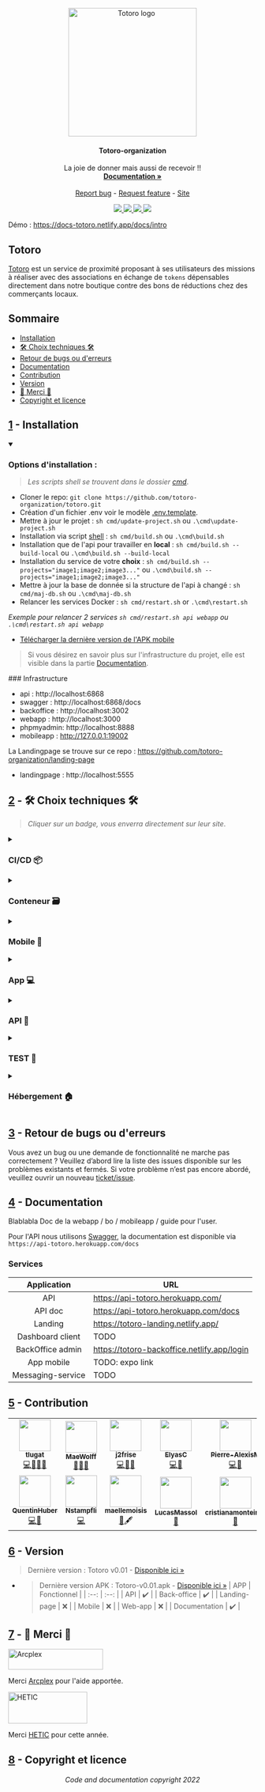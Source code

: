 <p align="center">
  <!-- OLD <a href="https://notrelandingpagepourtotoro">
    <img src="https://raw.githubusercontent.com/tlugat/totoro/ffb1bbee54e781ed38fe0a2900f89d14dacbae8d/backoffice/src/assets/image/logo/totoro-logo.svg" alt="Totoro logo" width="220" height="175">-->
  <a href="https://notrelandingpagepourtotoro">
    <img src="https://avatars.githubusercontent.com/u/108217701?s=200&v=4" alt="Totoro logo" width="260" height="260">

  </a>
</p>
<h4 align="center">Totoro-organization</h4>
<p align="center">
  La joie de donner mais aussi de recevoir !!
  <br>
  <a href=""><strong>Documentation »</strong></a>
  <br>
  <br>
  <a href="https://github.com/totoro-organization/totoro/issues/new?assignees=-&labels=🐛%20bugfix">Report bug</a>
  -
  <a href="https://github.com/totoro-organization/totoro/issues/new?assignees=&labels=🚀%20feature">Request feature</a>
  -
  <a href="https://notrelandingpagepourtotoro">Site</a>
</p>

<p align="center">
	<a href="https://">
		<img src="https://img.shields.io/badge/github-%23121011.svg?style=for-the-badge&logo=github&logoColor=white">
	</a>
	<a href="https://">
		<img src="https://img.shields.io/badge/Trello-%23026AA7.svg?style=for-the-badge&logo=Trello&logoColor=white">
	</a>
	<a href="https://">
		<img src="https://img.shields.io/badge/Discord-%237289DA.svg?style=for-the-badge&logo=discord&logoColor=white">
	</a>
	<a href="https://">
		<img src="https://img.shields.io/badge/figma-%23F24E1E.svg?style=for-the-badge&logo=figma&logoColor=white">
	</a>	
</p>

Démo : https://docs-totoro.netlify.app/docs/intro

## Totoro

[Totoro](https://notrelandingpagepourtotoro) est un service de proximité proposant à ses utilisateurs des missions à réaliser avec des associations en échange de `tokens` dépensables directement dans notre boutique contre des bons de réductions chez des commerçants locaux.


## Sommaire

- [Installation](#1---installation)
- [🛠 Choix techniques 🛠](#2----choix-techniques-)
- [Retour de bugs ou d'erreurs](#3---retour-de-bugs-ou-derreurs)
- [Documentation](#4---documentation)
- [Contribution](#5---contribution)
- [Version](#6---version)
- [🙏 Merci 🙏](#7----merci-)
- [Copyright et licence](#8---copyright-et-licence)


## [1](#sommaire) - Installation

<details open>
<summary><h3>Options d'installation :</h3></summary>

> *Les scripts shell se trouvent dans le dossier [cmd](https://github.com/totoro-organization/totoro/cmd)*.
- Cloner le repo: `git clone https://github.com/totoro-organization/totoro.git`
- Création d'un fichier .env voir le modèle [.env.template](https://github.com/totoro-organization/totoro/.env.template).
- Mettre à jour le projet : `sh cmd/update-project.sh` ou `.\cmd\update-project.sh`
- Installation via script [shell](https://github.com/totoro-organization/totoro/build.sh) : `sh cmd/build.sh` ou `.\cmd\build.sh`
- Installation que de l'api pour travailler en **local** : `sh cmd/build.sh --build-local` ou `.\cmd\build.sh --build-local`
- Installation du service de votre **choix** : `sh cmd/build.sh --projects="image1;image2;image3..."` ou `.\cmd\build.sh --projects="image1;image2;image3..."`
- Mettre à jour la base de donnée si la structure de l'api à changé : `sh cmd/maj-db.sh` ou `.\cmd\maj-db.sh`
- Relancer les services Docker : `sh cmd/restart.sh` or `.\cmd\restart.sh` 

*Exemple pour relancer 2 services `sh cmd/restart.sh api webapp` ou `.\cmd\restart.sh api webapp`*

- [Télécharger la dernière version de l'APK mobile](https://github.com/totoro-organization/totoro/archive/v0.1.0.apk)

> Si vous désirez en savoir plus sur l'infrastructure du projet, elle est visible dans la partie [Documentation](#4---documentation).
</details>
### Infrastructure

- api : http://localhost:6868
- swagger : http://localhost:6868/docs
- backoffice : http://localhost:3002
- webapp : http://localhost:3000
- phpmyadmin: http://localhost:8888
- mobileapp : http://127.0.0.1:19002

La Landingpage se trouve sur ce repo : https://github.com/totoro-organization/landing-page
- landingpage : http://localhost:5555


## [2](#sommaire) - 🛠 Choix techniques 🛠

> *Cliquer sur un badge, vous enverra directement sur leur site*.
<details>
<summary><h3>CI/CD 📦</h3></summary>

 - ####  Plateforme 🧱

	[![CircleCI](https://img.shields.io/badge/circle%20ci-%23161616.svg?style=for-the-badge&logo=circleci&logoColor=white)](https://circleci.com/)

</details>

<details>
<summary><h3>Conteneur 🗃</h3></summary>

 - ####  Outil 🛠

	[![Docker](https://img.shields.io/badge/docker-%230db7ed.svg?style=for-the-badge&logo=docker&logoColor=white)](https://www.docker.com/)

</details>

<details>
<summary><h3>Mobile 📱</h3></summary>

- ####  Methodology 📌

	[![Atomic Design](https://img.shields.io/badge/atomic%20design-%23e68a00.svg?style=for-the-badge&logo=atom&logoColor=white)](https://bradfrost.com/blog/post/atomic-web-design/)


- ####  Langage 📖

	[![Typescript](https://img.shields.io/badge/typescript-%23007acc.svg?style=for-the-badge&logo=typescript&logoColor=white)](https://www.typescriptlang.org/)

- ####  Framework ⚛

	[![React Native](https://img.shields.io/badge/react_native-%2320232a.svg?style=for-the-badge&logo=react&logoColor=%2361DAFB)](https://reactnative.dev/)

- ####  Component ⚙️

	[![Styled Components](https://img.shields.io/badge/styled--components-DB7093?style=for-the-badge&logo=styled-components&logoColor=white)](https://styled-components.com/)

 - ####  Outil 🛠

	[![Expo](https://img.shields.io/badge/expo-1C1E24?style=for-the-badge&logo=expo&logoColor=#D04A37)](https://expo.dev/)

</details>

<details>
<summary><h3>App 💻</h3></summary>

- ####  Langage 📖

	[![Typescript](https://img.shields.io/badge/typescript-%23007acc.svg?style=for-the-badge&logo=typescript&logoColor=white)](https://www.typescriptlang.org/)

- ####  Framework ⚛

	[![React](https://img.shields.io/badge/react-%2320232a.svg?style=for-the-badge&logo=react&logoColor=%2361DAFB)](https://fr.reactjs.org/)

- ####  Component ⚙️

	[![MUI](https://img.shields.io/badge/MUI-%230081CB.svg?style=for-the-badge&logo=mui&logoColor=white)](https://mui.com/)

</details>

<details>
<summary><h3>API 🔣</h3></summary>

- ####  Langage 📖

	[![NodeJS](https://img.shields.io/badge/node.js-6DA55F?style=for-the-badge&logo=node.js&logoColor=white)](https://nodejs.org/fr/)
	[![Swagger](https://img.shields.io/badge/-Swagger-%23Clojure?style=for-the-badge&logo=swagger&logoColor=white)](https://swagger.io/)

[//]: # (Objectif Typescript)

 - ####  Outil 🛠

	[![Postman](https://img.shields.io/badge/Postman-FF6C37?style=for-the-badge&logo=postman&logoColor=white)](https://www.postman.com/)

</details>

<details>
<summary><h3>TEST 🧪</h3></summary>

 - ####  Test unitaire

	[![Jest](https://img.shields.io/badge/-jest-%23C21325?style=for-the-badge&logo=jest&logoColor=white)](https://jestjs.io/)


 - ####  Test e2e

	[![Cypress](https://img.shields.io/badge/-cypress-%23E5E5E5?style=for-the-badge&logo=cypress&logoColor=058a5e)](https://www.cypress.io/)

 - ####  Exemple :

	```code
	cd webapp && npm start && npm run cypress
	```
	
</details>

<details>
<summary><h3>Hébergement 🏠</h3></summary>

 - ####  Hébergement

	[![Heroku](https://img.shields.io/badge/heroku-%23430098.svg?style=for-the-badge&logo=heroku&logoColor=white)](https://www.heroku.com/)
	[![Netlify](https://img.shields.io/badge/netlify-%232D3B41.svg?style=for-the-badge&logo=netlify&logoColor=00C7B7)](https://www.netlify.com/)

</details>


## [3](#sommaire) - Retour de bugs ou d'erreurs

Vous avez un bug ou une demande de fonctionnalité ne marche pas correctement ? Veuillez d’abord lire la liste des issues disponible sur les problèmes existants et fermés. Si votre problème n’est pas encore abordé, veuillez ouvrir un nouveau [ticket/issue](https://github.com/totoro-organization/totoro/issues/new).

[//]: # (Création d'un template d'issue)


## [4](#sommaire) - Documentation

Blablabla Doc de la webapp / bo / mobileapp / guide pour l'user.

Pour l'API nous utilisons [Swagger](https://swagger.io/), la documentation est disponible via `https://api-totoro.herokuapp.com/docs`

### Services


| **Application**   | **URL**                                     |
|:-----------------:|---------------------------------------------|
| API               | https://api-totoro.herokuapp.com/           |
| API doc           | https://api-totoro.herokuapp.com/docs       |
| Landing           | https://totoro-landing.netlify.app/         |
| Dashboard client  | TODO                                        |
| BackOffice admin  | https://totoro-backoffice.netlify.app/login |
| App mobile        | TODO: expo link                             |
| Messaging-service | TODO                                        |


## [5](#sommaire) - Contribution


<table>
  <tr>
    <td align="center"><a href="https://github.com/tlugat"><img src="https://avatars.githubusercontent.com/u/56915793?v=4?s=64" width="64px;" alt=""/><br /><sub><b>tlugat</b></sub></a><br /><a href="https://github.com/totoro-organization/totoro/commits?author=tlugat" title="Code">💻</a><a href="" title="Bug">🐛</a><a href="" title="Management">📆</a><a href="" title="Review">👀</a>
</td>
    <td align="center"><a href="https://github.com/MaeWolff"><img src="https://avatars.githubusercontent.com/u/56693082?v=4?s=64" width="64px;" alt=""/><br /><sub><b>MaeWolff</b></sub></a><br /><a href="https://github.com/totoro-organization/totoro/commits?author=MaeWolff" title="Code">📱</a><a href="" title="Review">👀</a><a href="" title="Design">🎨</a></td>
    <td align="center"><a href="https://github.com/j2frise"><img src="https://avatars.githubusercontent.com/u/53154206?v=4?s=64" width="64px;" alt=""/><br /><sub><b>j2frise</b></sub></a><br /><a href="https://github.com/totoro-organization/totoro/commits?author=j2frise" title="Code">💻</a><a href="" title="Bug">🐛</a><a href="" title="Data/API">🔣</a></td>
    <td align="center"><a href="https://github.com/ElyasC"><img src="https://avatars.githubusercontent.com/u/93398025?v=4?s=64" width="64px;" alt=""/><br /><sub><b>ElyasC</b></sub></a><br /><a href="https://github.com/totoro-organization/totoro/commits?author=ElyasC" title="Code">💻</a><a href="" title="Data/API">🔣</a>
</td>
    <td align="center"><a href="https://github.com/Pierre-AlexisM"><img src="https://avatars.githubusercontent.com/u/56915632?v=4?s=64" width="64px;" alt=""/><br /><sub><b>Pierre-AlexisM</b></sub></a><br /><a href="https://github.com/totoro-organization/totoro/commits?author=Pierre-AlexisM" title="Code">💻</a><a href="" title="Management">📆</a></td>
  </tr>
  <tr>
     <td align="center"><a href="https://github.com/QuentinHuber"><img src="https://avatars.githubusercontent.com/u/56915614?v=4?s=64" width="64px;" alt=""/><br /><sub><b>QuentinHuber</b></sub></a><br /><a href="https://github.com/totoro-organization/totoro/commits?author=QuentinHuber" title="Code">💻</a><a href="" title="Design">🎨</a>
</td>
    <td align="center"><a href="https://github.com/Nstampfli"><img src="https://avatars.githubusercontent.com/u/56916270?v=4?s=64" width="64px;" alt=""/><br /><sub><b>Nstampfli</b></sub></a><br /><a href="https://github.com/totoro-organization/totoro/commits?author=Nstampfli" title="Code">💻</a>
</td>
    <td align="center"><a href="https://github.com/maellemoisis"><img src="https://avatars.githubusercontent.com/u/45653537?v=4?s=64" width="64px;" alt=""/><br /><sub><b>maellemoisis</b></sub></a><br /><a href="" title="Design">🎨</a><a title="Content">🖋</a>
</td>
    <td align="center"><a href="https://github.com/LucasMassol"><img src="https://avatars.githubusercontent.com/u/57172016?v=4?s=64" width="64px;" alt=""/><br /><sub><b>LucasMassol</b></sub></a><br /><a href="" title="Design">🎨</a>
</td>
    <td align="center"><a href="https://github.com/cristianamonteiroo"><img src="https://avatars.githubusercontent.com/u/59604348?v=4?s=64" width="64px;" alt=""/><br /><sub><b>cristianamonteiroo</b></sub></a><br /><a href="" title="Data/API">🔣</a>
</td>
  </tr>
</table>

## [6](#sommaire) - Version

> Dernière version : Totoro v0.01 - [Disponible ici »]()
 - > Dernière version APK : Totoro-v0.01.apk - [Disponible ici »]()
	| APP | Fonctionnel |
	| :--: | :--: |
	| API | ✔️ |
	| Back-office | ✔️ |
	| Landing-page | ❌ |
	| Mobile | ❌ |
	| Web-app | ❌ |
 | Documentation | ✔️ |

[//]: # (❌ ou ✔️)

## [7](#sommaire) - 🙏 Merci 🙏

<a href="https://www.arcplex.fr/">
  <img src="https://www.arcplex.fr/wp-content/uploads/2021/10/logo-arcplex-formation.png" alt="Arcplex" width="192" height="42">
</a>

Merci [Arcplex](https://www.arcplex.fr/) pour l'aide apportée.

<a href="https://www.hetic.net/">
  <img src="https://www.hetic.net/sites/all/themes/hetic_v7/img/svg/logo_hetic.svg" alt="HETIC" width="160" height="64">
</a>

Merci [HETIC](https://www.hetic.net/) pour cette année.


## [8](#sommaire) - Copyright et licence

<h6 align="center">
Code and documentation copyright 2022
</h6>

